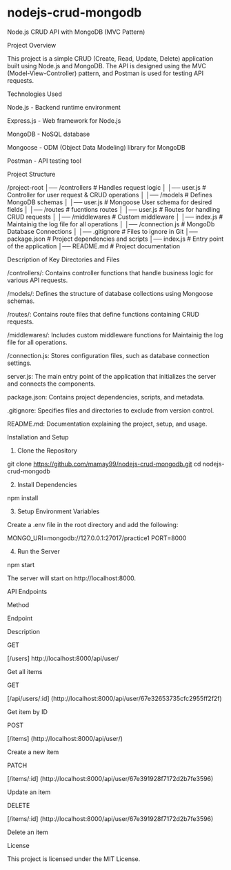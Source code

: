 # nodejs-crud-mongodb
Node.js CRUD API with MongoDB (MVC Pattern)

Project Overview

This project is a simple CRUD (Create, Read, Update, Delete) application built using Node.js and MongoDB. The API is designed using the MVC (Model-View-Controller) pattern, and Postman is used for testing API requests.

Technologies Used

Node.js - Backend runtime environment

Express.js - Web framework for Node.js

MongoDB - NoSQL database

Mongoose - ODM (Object Data Modeling) library for MongoDB

Postman - API testing tool

Project Structure

/project-root
│── /controllers      # Handles request logic
│   │── user.js       # Controller for user request & CRUD operations
│
│── /models           # Defines MongoDB schemas
│   │── user.js       # Mongoose User schema for desired fields
│
│── /routes           # fucntions routes
│   │── user.js       # Routes for handling CRUD requests
│
│── /middlewares      # Custom middleware 
│   │── index.js      # Maintainig the log file for all operations 
│
│── /connection.js    # MongoDb Database Connections
│
│── .gitignore        # Files to ignore in Git
│── package.json      # Project dependencies and scripts
│── index.js          # Entry point of the application
│── README.md         # Project documentation

Description of Key Directories and Files

/controllers/: Contains controller functions that handle business logic for various API requests.

/models/: Defines the structure of database collections using Mongoose schemas.

/routes/: Contains route files that define functions containing CRUD requests.

/middlewares/: Includes custom middleware functions for Maintainig the log file for all operations.

/connection.js: Stores configuration files, such as database connection settings.

server.js: The main entry point of the application that initializes the server and connects the components.

package.json: Contains project dependencies, scripts, and metadata.

.gitignore: Specifies files and directories to exclude from version control.

README.md: Documentation explaining the project, setup, and usage.

Installation and Setup

1. Clone the Repository

git clone https://github.com/mamay99/nodejs-crud-mongodb.git
cd nodejs-crud-mongodb

2. Install Dependencies

npm install

3. Setup Environment Variables

Create a .env file in the root directory and add the following:

MONGO_URI=mongodb://127.0.0.1:27017/practice1
PORT=8000

4. Run the Server

npm start

The server will start on http://localhost:8000.

API Endpoints

Method

Endpoint

Description

GET

[/users]
http://localhost:8000/api/user/

Get all items

GET

[/api/users/:id]
(http://localhost:8000/api/user/67e32653735cfc2955ff2f2f)

Get item by ID

POST

[/items]
(http://localhost:8000/api/user/)

Create a new item

PATCH

[/items/:id]
(http://localhost:8000/api/user/67e391928f7172d2b7fe3596)

Update an item

DELETE

[/items/:id]
(http://localhost:8000/api/user/67e391928f7172d2b7fe3596)

Delete an item

License

This project is licensed under the MIT License.


